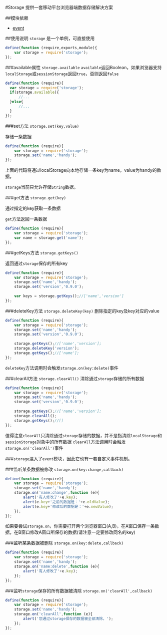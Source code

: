 #Storage
提供一套移动平台浏览器端数据存储解决方案

##模块依赖
- [event](http://github.com/alipay/arale/tree/master/lib/events)

##使用说明
`storage` 是一个单例，可直接使用

```js
define(function (require,exports,module){
    var storage = require('storage');
});
```
###available属性 `storage.available`
`available`返回Boolean，如果浏览器支持`localStorage`或`sessionStorage`返回`true`，否则返回`false`

```js
define(function (require){
  var storage = require('storage');
  if(storage.available){
      //...
  }else{
      //...
  }
});
```

###set方法 `storage.set(key,value)`

存储一条数据

```js
define(function (require){
    var storage = require('storage');
    storage.set('name','handy');
});
```
上面的代码将通过localStorage向本地存储一条key为name，value为handy的数据，

`storage`当前只允许存储`String`数据。

###get方法 `storage.get(key)`

通过指定的key获取一条数据

`get`方法返回一条数据

```js
define(function (require){
    var storage = require('storage');
    var name = storage.get('name');
});
```
###getKeys方法 `storage.getKeys()`

返回通过`storage`保存的所有key

```js
define(function (require){
    var storage = require('storage');
    storage.set('name','handy');
    storage.set('version','0.9.0');
    
    var keys = storage.getKeys();//['name','version']
});
```
###deleteKey方法 `storage.deleteKey(key)`
删除指定的key及key对应的value

```js
define(function (require){
    var storage = require('storage');
    storage.set('name','handy');
    storage.set('version','0.9.0');
    
    storage.getKeys();//['name','version'];
    storage.deleteKey('version');
    storage.getKeys();//['name'];
});
```
`deleteKey`方法调用时会触发`storage.on(key:delete)`事件

###clearAll方法 `storage.clearAll()`
清除通过`storage`存储的所有数据

```js
define(function (require){
    var storage = require('storage');
    storage.set('name','handy');
    storage.set('version','0.9.0');
    
    storage.getKeys();//['name','version'];
    storage.clearAll();
    storage.getKeys();//[]
});
```
值得注意`clearAll`只清除通过`storage`存储的数据，并不是指清除`localStorage`和`sessionStorage`对象中的所有数据
`clearAll`方法调用时会触发`storage.on('clearAll')`事件

###`storage`混入了`event`模块，因此它也有一套自定义事件机制。

###监听某条数据被修改 `storage.on(key:change,callback)`

```js
define(function (require){
    var storage = require('storage');
    storage.set('name','handy');
    storage.on('name:change',function (e){
        alert('有人修改了'+e.key);
        alert(e.key+'之前的数据是：'+e.oldValue);
        alert(e.key+'修改后的数据是：'+e.newValue);
    });
});
```
如果要尝试`storage.on`，你需要打开两个浏览器窗口(A,B)，在A窗口保存一条数据，在B窗口修改A窗口所保存的数据(请注意一定要修改同名的key)

###监听某条数据被删除 `storage.on(key:delete,callback)`

```js
define(function (require){
    var storage = require('storage');
    storage.set('name','handy');
    storage.on('name:delete',function (e){
        alert('有人修改了'+e.key);
    });
});
```
###监听`storage`保存的所有数据被清除 `storage.on('clearAll',callback)`

```js
define(function (require){
    var storage = require('storage');
    storage.set('name','handy');
    storage.on('clearAll',function (e){
        alert('您通过storage保存的数据被全部清除。');
    });
});
```